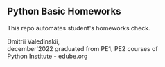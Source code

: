 ## Python Basic Homeworks
This repo automates student's homeworks check.  
  
Dmitrii Valedinskii,  
december'2022 graduated from PE1, PE2 courses of  
Python Institute - edube.org